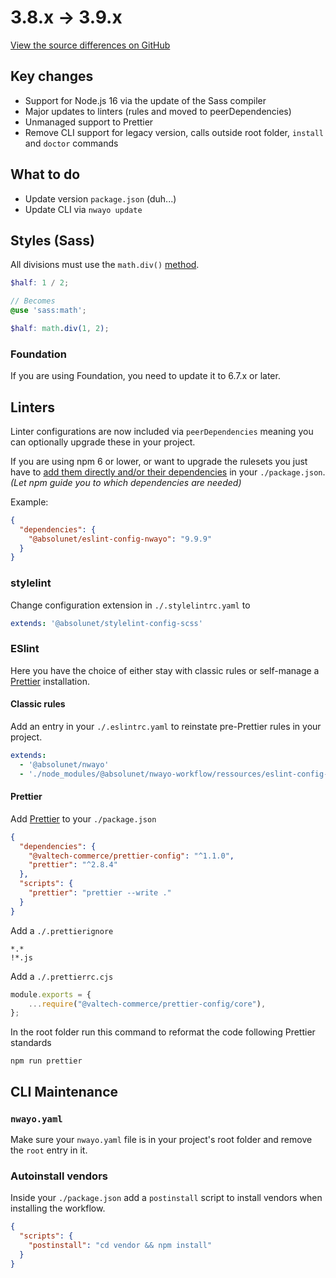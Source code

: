# 3.8.x → 3.9.x
[View the source differences on GitHub](https://github.com/valtech-commerce/nwayo/compare/3.8.0...3.9.0)

## Key changes
- Support for Node.js 16 via the update of the Sass compiler
- Major updates to linters (rules and moved to peerDependencies)
- Unmanaged support to Prettier
- Remove CLI support for legacy version, calls outside root folder, `install` and `doctor` commands



## What to do
- Update version `package.json` (duh...)
- Update CLI via `nwayo update`



## Styles (Sass)
All divisions must use the `math.div()` [method](https://sass-lang.com/documentation/modules/math#div).

```scss
$half: 1 / 2;

// Becomes
@use 'sass:math';

$half: math.div(1, 2);
```

### Foundation
If you are using Foundation, you need to update it to 6.7.x or later.





## Linters
Linter configurations are now included via `peerDependencies` meaning you can optionally upgrade these in your project.

If you are using npm 6 or lower, or want to upgrade the rulesets you just have to [add them directly and/or their dependencies](https://github.com/valtech-commerce/nwayo/blob/main/packages/workflow/package.json) in your `./package.json`. *(Let npm guide you to which dependencies are needed)*

Example:
```json
{
  "dependencies": {
    "@absolunet/eslint-config-nwayo": "9.9.9"
  }
}
```

### stylelint
Change configuration extension in `./.stylelintrc.yaml` to
```yaml
extends: '@absolunet/stylelint-config-scss'
```

### ESlint
Here you have the choice of either stay with classic rules or self-manage a [Prettier](https://prettier.io/) installation.

#### Classic rules
Add an entry in your `./.eslintrc.yaml` to reinstate pre-Prettier rules in your project.

```yaml
extends:
  - '@absolunet/nwayo'
  - './node_modules/@absolunet/nwayo-workflow/ressources/eslint-config-pre-prettier.cjs'
```

#### Prettier
Add [Prettier](https://prettier.io/) to your `./package.json`
```json
{
  "dependencies": {
    "@valtech-commerce/prettier-config": "^1.1.0",
    "prettier": "^2.8.4"
  },
  "scripts": {
    "prettier": "prettier --write ."
  }
}
```

Add a `./.prettierignore`
```
*.*
!*.js
```

Add a `./.prettierrc.cjs`
```js
module.exports = {
	...require("@valtech-commerce/prettier-config/core"),
};
```

In the root folder run this command to reformat the code following Prettier standards
```shell
npm run prettier
```



## CLI Maintenance

### `nwayo.yaml`
Make sure your `nwayo.yaml` file is in your project's root folder and remove the `root` entry in it.

### Autoinstall vendors
Inside your `./package.json` add a `postinstall` script to install vendors when installing the workflow.

```json
{
  "scripts": {
    "postinstall": "cd vendor && npm install"
  }
}
```
